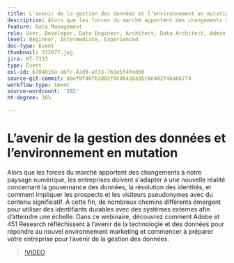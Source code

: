 ```yaml
---
title: L’avenir de la gestion des données et l’environnement en mutation
description: Alors que les forces du marché apportent des changements à notre paysage numérique, les entreprises doivent s'adapter à une nouvelle réalité concernant la gouvernance des données, la résolution des identités, et comment impliquer les prospects et les visiteurs pseudonymes avec du contenu significatif. À cette fin, de nombreux chemins différents émergent pour utiliser des identifiants durables avec des systèmes externes afin d’atteindre une échelle. Dans ce webinaire, découvrez comment Adobe et 451 Research réfléchissent à l’avenir de la technologie et des données pour répondre au nouvel environnement marketing et commencer à préparer votre entreprise pour l’avenir de la gestion des données.
feature: Data Management
role: User, Developer, Data Engineer, Architect, Data Architect, Admin, Leader
level: Beginner, Intermediate, Experienced
doc-type: Event
thumbnail: 332077.jpg
jira: KT-7333
type: Event
exl-id: 6704016a-a6fc-42d9-af33-761e5f4fed60
source-git-commit: 00ef0f40fb3d82f0c06428a35c0e402f46ab6774
workflow-type: tm+mt
source-wordcount: '192'
ht-degree: 36%

---
```


# L’avenir de la gestion des données et l’environnement en mutation

Alors que les forces du marché apportent des changements à notre paysage numérique, les entreprises doivent s&#39;adapter à une nouvelle réalité concernant la gouvernance des données, la résolution des identités, et comment impliquer les prospects et les visiteurs pseudonymes avec du contenu significatif. À cette fin, de nombreux chemins différents émergent pour utiliser des identifiants durables avec des systèmes externes afin d’atteindre une échelle. Dans ce webinaire, découvrez comment Adobe et 451 Research réfléchissent à l’avenir de la technologie et des données pour répondre au nouvel environnement marketing et commencer à préparer votre entreprise pour l’avenir de la gestion des données.

>[!VIDEO](https://video.tv.adobe.com/v/332077/?learn=on)
